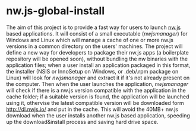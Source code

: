 # nw.js-global-install
The aim of this project is to provide a fast way for users to launch [nw.js](https://github.com/nwjs/nw.js) based applications.
It will consist of a small executable (*nwjsmanager*) for Windows and Linux which will manage a cache of one or more nw.js versions in a common directory on the users' machines.
The project will define a new way for developers to package their nw.js apps (a boilerplate repository will be opened soon), without bundling the nw binaries with the application files; when a user install an application packaged in this format, the installer (NSIS or InnoSetup on Windows, or .deb/.rpm package on Linux) will look for *nwjsmanager* and extract it if it's not already present on the computer. Then when the user launches the application, *nwjsmanager* will check if there is a nw.js version compatible with the application in the cache folder; if a suitable version is found, the application will be launched using it, othervise the latest compatible version will be downloaded form http://dl.nwjs.io/ and put in the cache. This will avoid the 40MB+ nw.js download when the user installs another nw.js based application, speeding up the download&install process and saving hard drive space.
